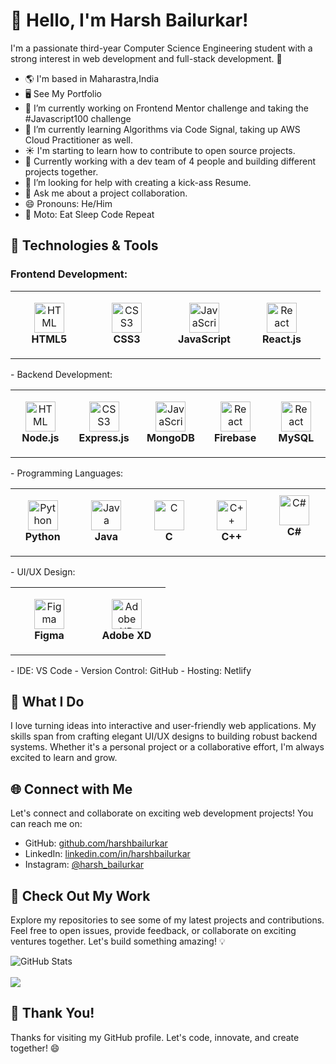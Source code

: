 # 👋 Hello, I'm Harsh Bailurkar!

I'm a passionate third-year Computer Science Engineering student with a strong interest in web development and full-stack development. 🚀
- 🌎 I'm based in Maharastra,India 
- 🖥️ See My Portfolio
- 🔭 I’m currently working on Frontend Mentor challenge and taking the #Javascript100 challenge
- 🌱 I’m currently learning Algorithms via Code Signal, taking up AWS Cloud Practitioner as well.
- ☀️ I'm starting to learn how to contribute to open source projects.
- 👯 Currently working with a dev team of 4 people and building different projects together.
- 🤔 I’m looking for help with creating a kick-ass Resume.
- 💬 Ask me about a project collaboration.
- 😄 Pronouns: He/Him
- 🔁 Moto: Eat Sleep Code Repeat

## 🔧 Technologies & Tools
### Frontend Development:
<table>
  <tr>
    <td align="center" height="108" width="108">
      <img
        src="https://cdn.jsdelivr.net/gh/devicons/devicon/icons/html5/html5-plain.svg"
        width="48"
        height="48"
        alt="HTML"
      />
      <br /><strong>HTML5</strong>
    </td>
    <td align="center" height="108" width="108">
      <img
        src="https://cdn.jsdelivr.net/gh/devicons/devicon/icons/css3/css3-plain.svg"
        width="48"
        height="48"
        alt="CSS3"
      />
      <br /><strong>CSS3</strong>
    </td>
    <td align="center" height="108" width="108">
      <img
        src="https://cdn.jsdelivr.net/gh/devicons/devicon/icons/javascript/javascript-plain.svg"
        width="48"
        height="48"
        alt="JavaScript"
      />
      <br /><strong>JavaScript</strong>
      </td>
    <td align="center" height="108" width="108">
      <img
        src="https://cdn.jsdelivr.net/gh/devicons/devicon/icons/react/react-original.svg"
        width
="48"
        height="48"
        alt="React"
      />
      <br /><strong>React.js</strong>
      </td>
  </tr>
</table>
- Backend Development: 
<table>
  <tr>
    <td align="center" height="108" width="108">
      <img
        src="
"
        width="48"
        height="48"
        alt="HTML"
      />
      <br /><strong>Node.js</strong>
    </td>
    <td align="center" height="108" width="108">
      <img
        src="https://cdn.jsdelivr.net/gh/devicons/devicon/icons/css3/css3-plain.svg"
        width="48"
        height="48"
        alt="CSS3"
      />
      <br /><strong>Express.js</strong>
    </td>
    <td align="center" height="108" width="108">
      <img
        src="https://cdn.jsdelivr.net/gh/devicons/devicon/icons/javascript/javascript-plain.svg"
        width="48"
        height="48"
        alt="JavaScript"
      />
      <br /><strong>MongoDB</strong>
      </td>
    <td align="center" height="108" width="108">
      <img
        src="https://cdn.jsdelivr.net/gh/devicons/devicon/icons/react/react-original.svg"
        width="48"
        height="48"
        alt="React"
      />
      <br /><strong>Firebase</strong>
      </td>
    <td align="center" height="108" width="108">
      <img
        src="https://github.com/Harshbailurkar/Harshbailurkar/assets/113308692/5ac2d53d-e4f4-463b-ae6b-0d857d5358c6
"
        width="48"
        height="48"
        alt="React"
      />
      <br /><strong> MySQL</strong>
  </tr>
</table>
- Programming Languages: 
<table>
  <tr>
    <td align="center" height="108" width="108">
      <img
        src="https://github.com/Harshbailurkar/Harshbailurkar/assets/113308692/a2f002d9-f924-4024-b47b-3fbb10acda64

"
        width="48"
        height="48"
        alt="Python"
      />
      <br /><strong>Python</strong>
    </td>
    <td align="center" height="108" width="108">
      <img
        src="
"
        width="48"
        height="48"
        alt="Java"
      />
      <br /><strong>Java</strong>
    </td>
    <td align="center" height="108" width="108">
      <img
        src="https://github.com/Harshbailurkar/Harshbailurkar/assets/113308692/f9cb692e-acef-4e41-866f-c068ebbd468b
"
        width="48"
        height="48"
        alt="C"
      />
      <br /><strong>C</strong>
      </td>
    <td align="center" height="108" width="108">
      <img
        src="https://github.com/Harshbailurkar/Harshbailurkar/assets/113308692/1386c79b-0431-4b76-a7a9-d78e7d83b4b6
"
        width="48"
        height="48"
        alt="C++"
      />
      <br /><strong>C++</strong>
      </td>
    <td align="center" height="108" width="108">
      <img
        src=""
        width="48"
        height="48"
        alt="C#"
      />
      <br /><strong>C#</strong>
  </tr>
</table>
- UI/UX Design: 
<table>
  <tr>
    <td align="center" height="108" width="108">
      <img
        src="https://github.com/Harshbailurkar/Harshbailurkar/assets/113308692/ed4c57e7-aa03-48f8-bd86-a6a353940353
"
        width="48"
        height="48"
        alt="Figma"
      />
      <br /><strong>Figma</strong>
    </td>
    <td align="center" height="108" width="108">
      <img
        src="https://github.com/Harshbailurkar/Harshbailurkar/assets/113308692/1b50fe41-ac50-4971-9c88-161f8117ff2a
"
        width="48"
        height="48"
        alt="Adobe XD"
      />
      <br /><strong>Adobe XD</strong>
    </td>
    
  </tr>
</table>
- IDE: VS Code
- Version Control: GitHub
- Hosting: Netlify

## 🌟 What I Do

I love turning ideas into interactive and user-friendly web applications. My skills span from crafting elegant UI/UX designs to building robust backend systems. Whether it's a personal project or a collaborative effort, I'm always excited to learn and grow.

## 🌐 Connect with Me

Let's connect and collaborate on exciting web development projects! You can reach me on:

- GitHub: [github.com/harshbailurkar](https://github.com/Harshbailurkar)
- LinkedIn: [linkedin.com/in/harshbailurkar](https://www.linkedin.com/in/harsh-bailurkar-011291247/)
- Instagram: [@harsh_bailurkar](https://www.instagram.com/harsh_bailurkar/)

## 🚀 Check Out My Work

Explore my repositories to see some of my latest projects and contributions. Feel free to open issues, provide feedback, or collaborate on exciting ventures together. Let's build something amazing! 💡

![GitHub Stats](https://github-readme-stats.vercel.app/api?username=harshbailurkar&show_icons=true&count_private=true&hide=contribs,issues&theme=tokyonight)
<br>
<br>
<img src="https://github-readme-stats.vercel.app/api/top-langs/?username=harshbailurkar&langs_count=5&theme=tokyonight">

## 🌟 Thank You!

Thanks for visiting my GitHub profile. Let's code, innovate, and create together! 😄

